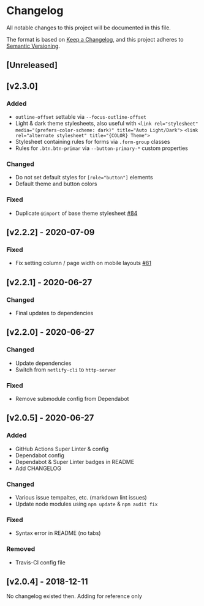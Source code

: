 <!-- markdownlint-disable -->
# Changelog
All notable changes to this project will be documented in this file.

The format is based on [Keep a Changelog](https://keepachangelog.com/en/1.0.0/),
and this project adheres to [Semantic Versioning](https://semver.org/spec/v2.0.0.html).

## [Unreleased]

## [v2.3.0]

### Added
- `outline-offset` settable via `--focus-outline-offset`
- Light & dark theme stylesheets, also useful with `<link rel="stylesheet" media="(prefers-color-scheme: dark)" title="Auto Light/Dark">`
`<link rel="alternate stylesheet" title="{COLOR} Theme">`
- Stylesheet containing rules for forms via `.form-group` classes
- Rules for `.btn.btn-primar` via `--button-primary-*` custom properties

### Changed
- Do not set default styles for `[role="button"]` elements
- Default theme and button colors

### Fixed
- Duplicate `@import` of base theme stylesheet [#84](https://github.com/shgysk8zer0/core-css/issues/84)

## [v2.2.2] - 2020-07-09

### Fixed
- Fix setting column / page width on mobile layouts [#81](https://github.com/shgysk8zer0/core-css/issues/81)

## [v2.2.1] - 2020-06-27

### Changed
- Final updates to dependencies

## [v2.2.0] - 2020-06-27

### Changed
- Update dependencies
- Switch from `netlify-cli` to `http-server`

### Fixed
- Remove submodule config from Dependabot

## [v2.0.5] - 2020-06-27

### Added
- GitHub Actions Super Linter & config
- Dependabot config
- Dependabot & Super Linter badges in README
- Add CHANGELOG

### Changed
- Various issue tempaltes, etc. (markdown lint issues)
- Update node modules using `npm update` & `npm audit fix`

### Fixed
- Syntax error in README (no tabs)

### Removed
- Travis-CI config file

## [v2.0.4] - 2018-12-11
No changelog existed then. Adding for reference only
<!-- markdownlint-restore -->
